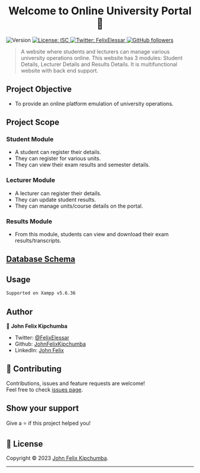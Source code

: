 <h1 align="center">Welcome to Online University Portal 👋</h1>
<p>
  <img alt="Version" src="https://img.shields.io/badge/version-1.0.0-blue.svg?cacheSeconds=2592000" />
  <a href="#" target="_blank">
    <img alt="License: ISC" src="https://img.shields.io/badge/License-ISC-yellow.svg" /> 
  </a>
  <a href="https://twitter.com/@FelixElessar" target="_blank">
    <img alt="Twitter: FelixElessar" src="https://img.shields.io/twitter/follow/FelixElessar.svg?style=social" />
  </a>
  <a href="https://github.com/JohnFelixKipchumba" target="_blank">
    <img alt="GitHub followers" src="https://img.shields.io/github/followers/JohnFelixKipchumba?style=social">                                        
  </a>
</p>

> A website where students and lecturers can manage various university operations online. This website has 3 modules: Student Details, Lecturer Details and Results Details. It is multifunctional website with back end support.

## Project Objective
- To provide an online platform emulation of university operations.

## Project Scope
### Student Module

-	A student can register their details. 
-	They can register for various units.
- They can view their exam results and semester details.

### Lecturer Module

-	A lecturer can register their details.
-	They can update student results.
- They can manage units/course details on the portal.

### Results Module
-	From this module, students can view and download their exam results/transcripts.

## [Database Schema](university_DB.sql)

## Usage

```sh
Supported on Xampp v5.6.36
```

## Author

👤 **John Felix Kipchumba**


* Twitter: [@FelixElessar](https://twitter.com/FelixElessar)
* Github: [JohnFelixKipchumba](https://github.com/JohnFelixKipchumba)
* LinkedIn: [John Felix](https://linkedin.com/in/john-felix-7573a9277)

## 🤝 Contributing

Contributions, issues and feature requests are welcome!<br />Feel free to check [issues page](https://github.com/JohnFelixKipchumba/UNIVERSITY+PORTAL/issues). 

## Show your support

Give a ⭐️ if this project helped you!

## 📝 License

Copyright © 2023 [John Felix Kipchumba](https://github.com/JohnFelixKipchumba).

***

